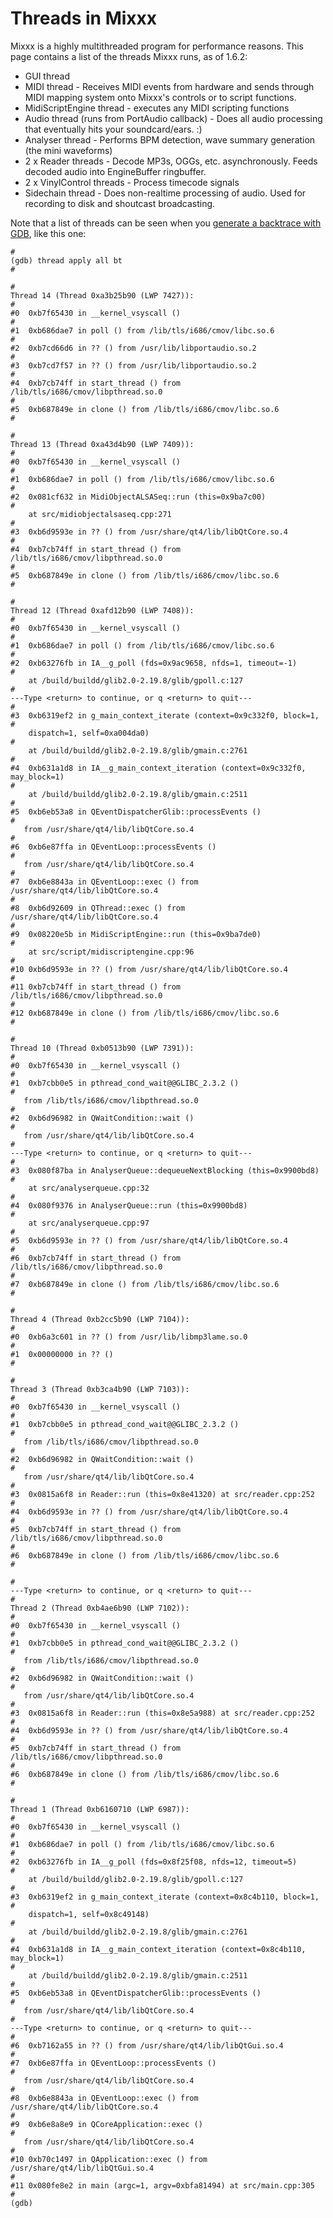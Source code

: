 # Threads in Mixxx

Mixxx is a highly multithreaded program for performance reasons. This
page contains a list of the threads Mixxx runs, as of 1.6.2:

  - GUI thread
  - MIDI thread - Receives MIDI events from hardware and sends through
    MIDI mapping system onto Mixxx's controls or to script functions.
  - MidiScriptEngine thread - executes any MIDI scripting functions
  - Audio thread (runs from PortAudio callback) - Does all audio
    processing that eventually hits your soundcard/ears. :)
  - Analyser thread - Performs BPM detection, wave summary generation
    (the mini waveforms)
  - 2 x Reader threads - Decode MP3s, OGGs, etc. asynchronously. Feeds
    decoded audio into EngineBuffer ringbuffer.
  - 2 x VinylControl threads - Process timecode signals 
  - Sidechain thread - Does non-realtime processing of audio. Used for
    recording to disk and shoutcast broadcasting.

Note that a list of threads can be seen when you [generate a backtrace
with GDB](creating_backtraces), like this one:

``` 
#
(gdb) thread apply all bt
#
 
#
Thread 14 (Thread 0xa3b25b90 (LWP 7427)):
#
#0  0xb7f65430 in __kernel_vsyscall ()
#
#1  0xb686dae7 in poll () from /lib/tls/i686/cmov/libc.so.6
#
#2  0xb7cd66d6 in ?? () from /usr/lib/libportaudio.so.2
#
#3  0xb7cd7f57 in ?? () from /usr/lib/libportaudio.so.2
#
#4  0xb7cb74ff in start_thread () from /lib/tls/i686/cmov/libpthread.so.0
#
#5  0xb687849e in clone () from /lib/tls/i686/cmov/libc.so.6
#
 
#
Thread 13 (Thread 0xa43d4b90 (LWP 7409)):
#
#0  0xb7f65430 in __kernel_vsyscall ()
#
#1  0xb686dae7 in poll () from /lib/tls/i686/cmov/libc.so.6
#
#2  0x081cf632 in MidiObjectALSASeq::run (this=0x9ba7c00)
#
    at src/midiobjectalsaseq.cpp:271
#
#3  0xb6d9593e in ?? () from /usr/share/qt4/lib/libQtCore.so.4
#
#4  0xb7cb74ff in start_thread () from /lib/tls/i686/cmov/libpthread.so.0
#
#5  0xb687849e in clone () from /lib/tls/i686/cmov/libc.so.6
#
 
#
Thread 12 (Thread 0xafd12b90 (LWP 7408)):
#
#0  0xb7f65430 in __kernel_vsyscall ()
#
#1  0xb686dae7 in poll () from /lib/tls/i686/cmov/libc.so.6
#
#2  0xb63276fb in IA__g_poll (fds=0x9ac9658, nfds=1, timeout=-1)
#
    at /build/buildd/glib2.0-2.19.8/glib/gpoll.c:127
#
---Type <return> to continue, or q <return> to quit---
#
#3  0xb6319ef2 in g_main_context_iterate (context=0x9c332f0, block=1,
#
    dispatch=1, self=0xa004da0)
#
    at /build/buildd/glib2.0-2.19.8/glib/gmain.c:2761
#
#4  0xb631a1d8 in IA__g_main_context_iteration (context=0x9c332f0, may_block=1)
#
    at /build/buildd/glib2.0-2.19.8/glib/gmain.c:2511
#
#5  0xb6eb53a8 in QEventDispatcherGlib::processEvents ()
#
   from /usr/share/qt4/lib/libQtCore.so.4
#
#6  0xb6e87ffa in QEventLoop::processEvents ()
#
   from /usr/share/qt4/lib/libQtCore.so.4
#
#7  0xb6e8843a in QEventLoop::exec () from /usr/share/qt4/lib/libQtCore.so.4
#
#8  0xb6d92609 in QThread::exec () from /usr/share/qt4/lib/libQtCore.so.4
#
#9  0x08220e5b in MidiScriptEngine::run (this=0x9ba7de0)
#
    at src/script/midiscriptengine.cpp:96
#
#10 0xb6d9593e in ?? () from /usr/share/qt4/lib/libQtCore.so.4
#
#11 0xb7cb74ff in start_thread () from /lib/tls/i686/cmov/libpthread.so.0
#
#12 0xb687849e in clone () from /lib/tls/i686/cmov/libc.so.6
#
 
#
Thread 10 (Thread 0xb0513b90 (LWP 7391)):
#
#0  0xb7f65430 in __kernel_vsyscall ()
#
#1  0xb7cbb0e5 in pthread_cond_wait@@GLIBC_2.3.2 ()
#
   from /lib/tls/i686/cmov/libpthread.so.0
#
#2  0xb6d96982 in QWaitCondition::wait ()
#
   from /usr/share/qt4/lib/libQtCore.so.4
#
---Type <return> to continue, or q <return> to quit---
#
#3  0x080f87ba in AnalyserQueue::dequeueNextBlocking (this=0x9900bd8)
#
    at src/analyserqueue.cpp:32
#
#4  0x080f9376 in AnalyserQueue::run (this=0x9900bd8)
#
    at src/analyserqueue.cpp:97
#
#5  0xb6d9593e in ?? () from /usr/share/qt4/lib/libQtCore.so.4
#
#6  0xb7cb74ff in start_thread () from /lib/tls/i686/cmov/libpthread.so.0
#
#7  0xb687849e in clone () from /lib/tls/i686/cmov/libc.so.6
#
 
#
Thread 4 (Thread 0xb2cc5b90 (LWP 7104)):
#
#0  0xb6a3c601 in ?? () from /usr/lib/libmp3lame.so.0
#
#1  0x00000000 in ?? ()
#
 
#
Thread 3 (Thread 0xb3ca4b90 (LWP 7103)):
#
#0  0xb7f65430 in __kernel_vsyscall ()
#
#1  0xb7cbb0e5 in pthread_cond_wait@@GLIBC_2.3.2 ()
#
   from /lib/tls/i686/cmov/libpthread.so.0
#
#2  0xb6d96982 in QWaitCondition::wait ()
#
   from /usr/share/qt4/lib/libQtCore.so.4
#
#3  0x0815a6f8 in Reader::run (this=0x8e41320) at src/reader.cpp:252
#
#4  0xb6d9593e in ?? () from /usr/share/qt4/lib/libQtCore.so.4
#
#5  0xb7cb74ff in start_thread () from /lib/tls/i686/cmov/libpthread.so.0
#
#6  0xb687849e in clone () from /lib/tls/i686/cmov/libc.so.6
#
 
#
---Type <return> to continue, or q <return> to quit---
#
Thread 2 (Thread 0xb4ae6b90 (LWP 7102)):
#
#0  0xb7f65430 in __kernel_vsyscall ()
#
#1  0xb7cbb0e5 in pthread_cond_wait@@GLIBC_2.3.2 ()
#
   from /lib/tls/i686/cmov/libpthread.so.0
#
#2  0xb6d96982 in QWaitCondition::wait ()
#
   from /usr/share/qt4/lib/libQtCore.so.4
#
#3  0x0815a6f8 in Reader::run (this=0x8e5a988) at src/reader.cpp:252
#
#4  0xb6d9593e in ?? () from /usr/share/qt4/lib/libQtCore.so.4
#
#5  0xb7cb74ff in start_thread () from /lib/tls/i686/cmov/libpthread.so.0
#
#6  0xb687849e in clone () from /lib/tls/i686/cmov/libc.so.6
#
 
#
Thread 1 (Thread 0xb6160710 (LWP 6987)):
#
#0  0xb7f65430 in __kernel_vsyscall ()
#
#1  0xb686dae7 in poll () from /lib/tls/i686/cmov/libc.so.6
#
#2  0xb63276fb in IA__g_poll (fds=0x8f25f08, nfds=12, timeout=5)
#
    at /build/buildd/glib2.0-2.19.8/glib/gpoll.c:127
#
#3  0xb6319ef2 in g_main_context_iterate (context=0x8c4b110, block=1,
#
    dispatch=1, self=0x8c49148)
#
    at /build/buildd/glib2.0-2.19.8/glib/gmain.c:2761
#
#4  0xb631a1d8 in IA__g_main_context_iteration (context=0x8c4b110, may_block=1)
#
    at /build/buildd/glib2.0-2.19.8/glib/gmain.c:2511
#
#5  0xb6eb53a8 in QEventDispatcherGlib::processEvents ()
#
   from /usr/share/qt4/lib/libQtCore.so.4
#
---Type <return> to continue, or q <return> to quit---
#
#6  0xb7162a55 in ?? () from /usr/share/qt4/lib/libQtGui.so.4
#
#7  0xb6e87ffa in QEventLoop::processEvents ()
#
   from /usr/share/qt4/lib/libQtCore.so.4
#
#8  0xb6e8843a in QEventLoop::exec () from /usr/share/qt4/lib/libQtCore.so.4
#
#9  0xb6e8a8e9 in QCoreApplication::exec ()
#
   from /usr/share/qt4/lib/libQtCore.so.4
#
#10 0xb70c1497 in QApplication::exec () from /usr/share/qt4/lib/libQtGui.so.4
#
#11 0x080fe8e2 in main (argc=1, argv=0xbfa81494) at src/main.cpp:305
#
(gdb) 
```
